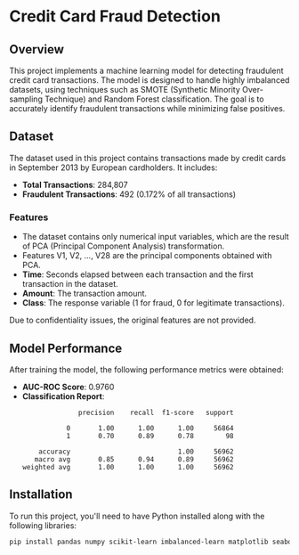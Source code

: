 # Credit Card Fraud Detection

## Overview

This project implements a machine learning model for detecting fraudulent credit card transactions. The model is designed to handle highly imbalanced datasets, using techniques such as SMOTE (Synthetic Minority Over-sampling Technique) and Random Forest classification. The goal is to accurately identify fraudulent transactions while minimizing false positives.

## Dataset

The dataset used in this project contains transactions made by credit cards in September 2013 by European cardholders. It includes:

- **Total Transactions**: 284,807
- **Fraudulent Transactions**: 492 (0.172% of all transactions)

### Features

- The dataset contains only numerical input variables, which are the result of PCA (Principal Component Analysis) transformation. 
- Features V1, V2, ..., V28 are the principal components obtained with PCA.
- **Time**: Seconds elapsed between each transaction and the first transaction in the dataset.
- **Amount**: The transaction amount.
- **Class**: The response variable (1 for fraud, 0 for legitimate transactions).

Due to confidentiality issues, the original features are not provided.

## Model Performance

After training the model, the following performance metrics were obtained:

- **AUC-ROC Score**: 0.9760
- **Classification Report**:
    ```
                  precision    recall  f1-score   support

               0       1.00      1.00      1.00     56864
               1       0.70      0.89      0.78        98

        accuracy                           1.00     56962
       macro avg       0.85      0.94      0.89     56962
    weighted avg       1.00      1.00      1.00     56962
    ```

## Installation

To run this project, you'll need to have Python installed along with the following libraries:

```bash
pip install pandas numpy scikit-learn imbalanced-learn matplotlib seaborn